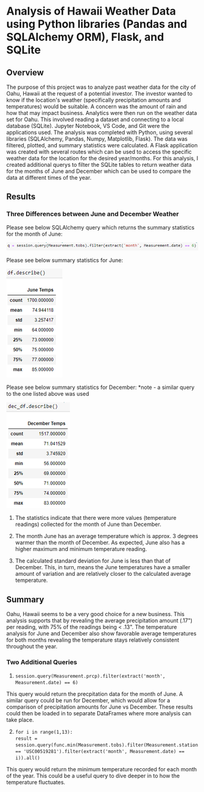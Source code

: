 # Analysis of Hawaii Weather Data using Python libraries (Pandas and SQLAlchemy ORM), Flask, and SQLite

## Overview

The purpose of this project was to analyze past weather data for the city of Oahu, Hawaii at the request of a potential investor. The investor wanted to know if the location's weather (specifically precipitation amounts and temperatures) would be suitable. A concern was the amount of rain and how that may impact business. Analytics were then run on the weather data set for Oahu. This involved reading a dataset and connecting to a local database (SQLite). Jupyter Notebook, VS Code, and Git were the applications used. The analysis was completed with Python, using several libraries (SQLAlchemy, Pandas, Numpy, Matplotlib, Flask). The data was filtered, plotted, and summary statistics were calculated. A Flask application was created with several routes which can be used to access the specific weather data for the location for the desired year/months. For this analysis, I created additional querys to filter the SQLite tables to return weather data for the months of June and December which can be used to compare the data at different times of the year.

## Results

### Three Differences between June and December Weather

Please see below SQLAlchemy query which returns the summary statistics for the month of June:

![June Query](./Resources/june_temps_query.png)

Please see below summary statistics for June:

![June Stats](./Resources/june_stats.png)

Please see below summary statistics for December: *note - a similar query to the one listed above was used

![Dec Stats](./Resources/dec_stats.png)

1. The statistics indicate that there were more values (temperature readings) collected for the month of June than December. 

2. The month June has an average temperature which is approx. 3 degrees warmer than the month of December. As expected, June also has a higher maximum and minimum temperature reading. 

3. The calculated standard deviation for June is less than that of December. This, in turn, means the June temperatures have a smaller amount of variation and are relatively closer to the calculated average temperature. 

## Summary

Oahu, Hawaii seems to be a very good choice for a new business. This analysis supports that by revealing the average precipitation amount (.17") per reading, with 75% of the readings being < .13". The temperature analysis for June and December also show favorable average temperatures for both months revealing the temperature stays relatively consistent throughout the year.

### Two Additional Queries

1. `session.query(Measurement.prcp).filter(extract('month', Measurement.date) == 6)` 

This query would return the precpitation data for the month of June. A similar query could be run for December, which would allow for a comparison of precipitation amounts for June vs December. These results could then be loaded in to separate DataFrames where more analysis can take place.

2. `for i in range(1,13):`  
        `result = session.query(func.min(Measurement.tobs).filter(Measurement.station == 'USC00519281').filter(extract('month', Measurement.date) == i)).all()`

This query would return the minimum temperature recorded for each month of the year. This could be a useful query to dive deeper in to how the temperature fluctuates. 
